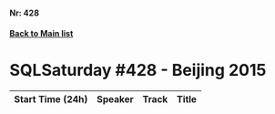 #### Nr: 428
#### [Back to Main list](index.md)
# SQLSaturday #428 - Beijing 2015
Start Time (24h)|Speaker|Track|Title
---|---|---|---
